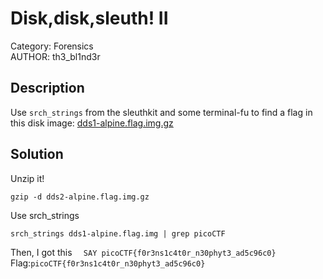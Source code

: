 # Disk,disk,sleuth! II
Category: Forensics </br>
AUTHOR: th3_bl1nd3r

## Description
Use `srch_strings` from the sleuthkit and some terminal-fu to find a flag in this disk image: [dds1-alpine.flag.img.gz](https://mercury.picoctf.net/static/f63e4eba644c99e92324b65cbd875db6/dds1-alpine.flag.img.gz)</br>
## Solution
Unzip it!
```
gzip -d dds2-alpine.flag.img.gz
```
Use srch_strings
```
srch_strings dds1-alpine.flag.img | grep picoCTF
```
Then, I got this
`  SAY picoCTF{f0r3ns1c4t0r_n30phyt3_ad5c96c0}`</br>
Flag:`picoCTF{f0r3ns1c4t0r_n30phyt3_ad5c96c0}`
